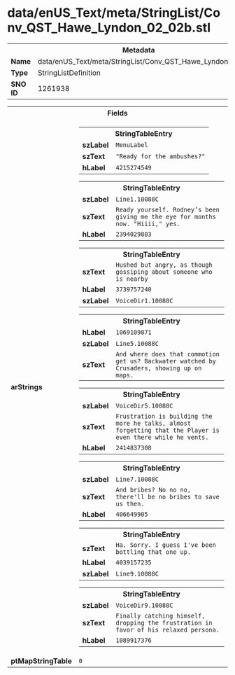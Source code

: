<h1>data/enUS_Text/meta/StringList/Conv_QST_Hawe_Lyndon_02_02b.stl</h1><table><tr><th colspan="100%">Metadata</th></tr><tr><td><b>Name</b></td><td>data/enUS_Text/meta/StringList/Conv_QST_Hawe_Lyndon_02_02b.stl</td></tr><tr><td><b>Type</b></td><td>StringListDefinition</td></tr><tr><td><b>SNO ID</b></td><td>1261938</td></tr></table>

<table><tr><th colspan="100%">Fields</th></tr><tr><td><b>arStrings</b></td><td><table><tr><th colspan="100%">StringTableEntry</th></tr><tr><td><b>szLabel</b></td><td><code>MenuLabel</code></td></tr><tr><td><b>szText</b></td><td><code>"Ready for the ambushes?"</code></td></tr><tr><td><b>hLabel</b></td><td><code>4215274549</code></td></tr></table>


<table><tr><th colspan="100%">StringTableEntry</th></tr><tr><td><b>szLabel</b></td><td><code>Line1.10088C</code></td></tr><tr><td><b>szText</b></td><td><code>Ready yourself. Rodney’s been giving me the eye for months now. "Hiiii," yes.</code></td></tr><tr><td><b>hLabel</b></td><td><code>2394029803</code></td></tr></table>


<table><tr><th colspan="100%">StringTableEntry</th></tr><tr><td><b>szText</b></td><td><code>Hushed but angry, as though gossiping about someone who is nearby</code></td></tr><tr><td><b>hLabel</b></td><td><code>3739757240</code></td></tr><tr><td><b>szLabel</b></td><td><code>VoiceDir1.10088C</code></td></tr></table>


<table><tr><th colspan="100%">StringTableEntry</th></tr><tr><td><b>hLabel</b></td><td><code>1069109871</code></td></tr><tr><td><b>szLabel</b></td><td><code>Line5.10088C</code></td></tr><tr><td><b>szText</b></td><td><code>And where does that commotion get us? Backwater watched by Crusaders, showing up on maps.</code></td></tr></table>


<table><tr><th colspan="100%">StringTableEntry</th></tr><tr><td><b>szLabel</b></td><td><code>VoiceDir5.10088C</code></td></tr><tr><td><b>szText</b></td><td><code>Frustration is building the more he talks, almost forgetting that the Player is even there while he vents.</code></td></tr><tr><td><b>hLabel</b></td><td><code>2414837308</code></td></tr></table>


<table><tr><th colspan="100%">StringTableEntry</th></tr><tr><td><b>szLabel</b></td><td><code>Line7.10088C</code></td></tr><tr><td><b>szText</b></td><td><code>And bribes? No no no, there'll be no bribes to save us then.</code></td></tr><tr><td><b>hLabel</b></td><td><code>406649905</code></td></tr></table>


<table><tr><th colspan="100%">StringTableEntry</th></tr><tr><td><b>szText</b></td><td><code>Ha. Sorry. I guess I've been bottling that one up.</code></td></tr><tr><td><b>hLabel</b></td><td><code>4039157235</code></td></tr><tr><td><b>szLabel</b></td><td><code>Line9.10088C</code></td></tr></table>


<table><tr><th colspan="100%">StringTableEntry</th></tr><tr><td><b>szLabel</b></td><td><code>VoiceDir9.10088C</code></td></tr><tr><td><b>szText</b></td><td><code>Finally catching himself, dropping the frustration in favor of his relaxed persona.</code></td></tr><tr><td><b>hLabel</b></td><td><code>1089917376</code></td></tr></table>


</td></tr><tr><td><b>ptMapStringTable</b></td><td><code>0</code></td></tr></table>

